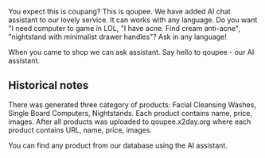 You expect this is coupang? This is qoupee. We have added AI chat assistant to our lovely service. It can works with any language. Do you want "I need computer to game in LOL, "I have acne. Find cream anti-acne", "nightstand with minimalist drawer handles"? Ask in any language!

When you came to shop we can ask assistant. Say hello to qoupee - our AI assistant.

## Historical notes
There was generated three category of products:
Facial Cleansing Washes, Single Board Computers, Nightstands. Each product contains name, price, images. After all products was uploaded to qoupee.x2day.org where each product contains URL, name, price, images.

You can find any product from our database using the AI assistant.

